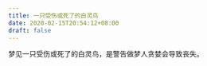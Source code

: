 ```yaml
---
title: 一只受伤或死了的白灵鸟
date: 2020-02-15T20:54:12+08:00
draft: false
---
```


梦见一只受伤或死了的白灵鸟，是警告做梦人贪婪会导致丧失。